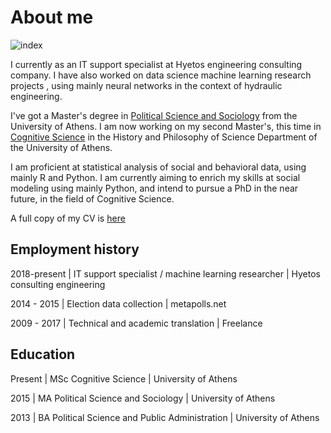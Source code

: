 # About me

![index](/home/giorgos/Downloads/index.png)



I currently as an IT support specialist at Hyetos engineering consulting company. I have also worked on data science machine learning research projects , using mainly neural networks in the context of hydraulic engineering.

I've got a Master's degree in [Political Science and Sociology](http://en.pspa.uoa.gr/) from the University of Athens. I am now working on my second Master's, this time in [Cognitive Science](http://cogsci.phs.uoa.gr/) in the History and Philosophy of Science Department of the University of Athens. 

I am proficient at statistical analysis of social and behavioral data, using mainly R and Python. I am currently aiming to enrich my skills at social modeling using mainly Python, and intend to pursue a PhD in the near future, in the field of Cognitive Science. 



A full copy of my CV is [here]({{giorgosmit.github.io}}/pdfs/George_Mitkidis.pdf)



## Employment history



2018-present  | IT support specialist / machine learning researcher   | Hyetos consulting engineering



2014 - 2015     | Election data collection                                                    | metapolls.net



2009 - 2017     | Technical and academic translation                              | Freelance



## Education 



Present | MSc Cognitive Science                                       | University of Athens



2015      | MA Political Science and Sociology                      | University of Athens



2013      | BA Political Science and Public Administration | University of Athens